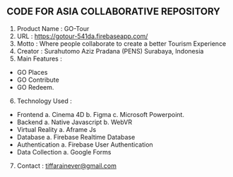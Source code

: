 ## CODE FOR ASIA COLLABORATIVE REPOSITORY

1. Product Name : GO-Tour
2. URL : https://gotour-541da.firebaseapp.com/
3. Motto : Where people collaborate to create a better Tourism Experience
4. Creator : Surahutomo Aziz Pradana (PENS) Surabaya, Indonesia
5. Main Features :
- GO Places
- GO Contribute
- GO Redeem.
6. Technology Used :
- Frontend
a. Cinema 4D
b. Figma
c. Microsoft Powerpoint.
- Backend
a. Native Javascript
b. WebVR
- Virtual Reality
a. Aframe Js
- Database
a. Firebase Realtime Database
- Authentication
a. Firebase User Authentication
- Data Collection
a. Google Forms
7. Contact :
tiffarainever@gmail.com
